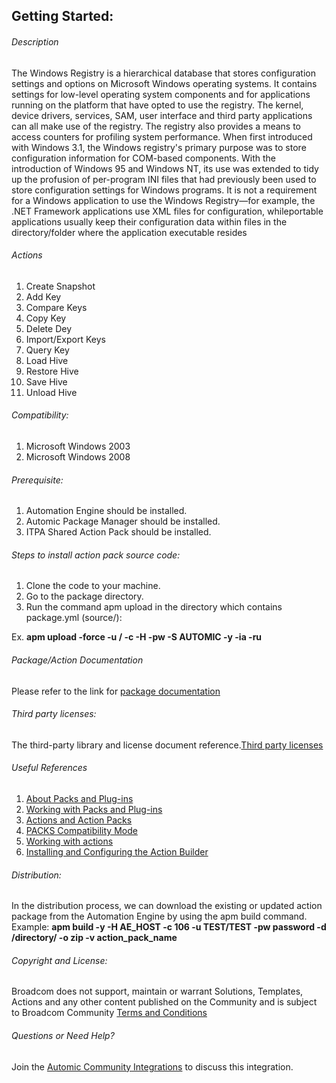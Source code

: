 ## Getting Started:


###### Description

The Windows Registry is a hierarchical database that stores configuration settings and options on Microsoft Windows operating systems. 
It contains settings for low-level operating system components and for applications running on the platform that have opted to use the registry. 
The kernel, device drivers, services, SAM, user interface and third party applications can all make use of the registry. 
The registry also provides a means to access counters for profiling system performance. 
When first introduced with Windows 3.1, the Windows registry's primary purpose was to store configuration information for COM-based components. 
With the introduction of Windows 95 and Windows NT, its use was extended to tidy up the profusion of per-program INI files that had previously been used to store configuration settings for Windows programs.
It is not a requirement for a Windows application to use the Windows Registry—for example, the .NET Framework applications use XML files for configuration, whileportable applications usually keep their configuration data within files in the directory/folder where the application executable resides

###### Actions

1.  Create Snapshot
2.  Add Key
3.  Compare Keys
4.  Copy Key
5.  Delete Dey
6.  Import/Export Keys
7.  Query Key
8.  Load Hive
9.  Restore Hive
10. Save Hive
11. Unload Hive
		
###### Compatibility:

1. Microsoft Windows 2003
2. Microsoft Windows 2008

###### Prerequisite:

1. Automation Engine should be installed.
2. Automic Package Manager should be installed.
3. ITPA Shared Action Pack should be installed.

###### Steps to install action pack source code:

1. Clone the code to your machine.
2. Go to the package directory.
3. Run the command apm upload in the directory which contains package.yml (source/):

Ex. **apm upload -force -u <Name>/<Department> -c <Client-id> -H <Host> -pw <Password> -S AUTOMIC -y -ia -ru**


###### Package/Action Documentation

Please refer to the link for [package documentation](source/ae/DOCUMENTATION/PCK.AUTOMIC_WINDOWS_REGISTRY.PUB.DOC.xml)

###### Third party licenses:

The third-party library and license document reference.[Third party licenses](source/ae/DOCUMENTATION/PCK.AUTOMIC_WINDOWS_REGISTRY.PUB.LICENSES.xml)

###### Useful References

1. [About Packs and Plug-ins](https://docs.automic.com/documentation/webhelp/english/AA/12.3/DOCU/12.3/Automic%20Automation%20Guides/help.htm#PluginManager/PM_AboutPacksandPlugins.htm?Highlight=Action%20packs)
2. [Working with Packs and Plug-ins](https://docs.automic.com/documentation/webhelp/english/AA/12.3/DOCU/12.3/Automic%20Automation%20Guides/help.htm#PluginManager/PM_WorkingWith.htm#link10)
3. [Actions and Action Packs](https://docs.automic.com/documentation/webhelp/english/AA/12.3/DOCU/12.3/Automic%20Automation%20Guides/help.htm#_Common/ReleaseHighlights/RH_Plugin_PackageManager.htm?Highlight=Action%20packs)
4. [PACKS Compatibility Mode](https://docs.automic.com/documentation/webhelp/english/AA/12.3/DOCU/12.3/Automic%20Automation%20Guides/help.htm#AWA/Variables/UC_CLIENT_SETTINGS/UC_CLIENT_PACKS_COMPATIBILITY_MODE.htm?Highlight=Action%20packs)
5. [Working with actions](https://docs.automic.com/documentation/webhelp/english/AA/12.3/DOCU/12.3/Automic%20Automation%20Guides/help.htm#ActionBuilder/AB_WorkingWith.htm#link4)
6. [Installing and Configuring the Action Builder](https://docs.automic.com/documentation/webhelp/english/AA/12.3/DOCU/12.3/Automic%20Automation%20Guides/help.htm#ActionBuilder/install_configure_plugins_AB.htm?Highlight=Action%20packs)

###### Distribution: 

In the distribution process, we can download the existing or updated action package from the Automation Engine by using the apm build command.
Example: **apm build -y -H AE_HOST -c 106 -u TEST/TEST -pw password -d /directory/ -o zip -v action_pack_name**
			
			
###### Copyright and License: 

Broadcom does not support, maintain or warrant Solutions, Templates, Actions and any other content published on the Community and is subject to Broadcom Community [Terms and Conditions](https://community.broadcom.com/termsandconditions)

###### Questions or Need Help? 

Join the [Automic Community Integrations](https://community.broadcom.com/communities/community-home?CommunityKey=83e49dd4-b93e-464a-a343-2bb1e51c13ec) to discuss this integration.

